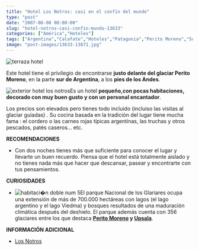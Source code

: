```yaml
---
title: "Hotel Los Notros: casi en el confín del mundo"
type: "post"
date: "2007-06-08 00:00:00"
slug: "hotel-notros-casi-confin-mundo-13633"
categories: ["América","Hoteles"]
tags: ["Argentina","Calafate","Hoteles","Patagonia","Perito Moreno","Sudamerica"]
image: "post-images/13633-13871.jpg"
---
```


 ![terraza hotel](post-images/13633-13871.jpg "terraza hotel")

Este hotel tiene el privilegio de encontrarse **justo delante del glaciar Perito Moreno**, en la parte **sur de Argentina**, a los **pies de los Andes**.

![exterior hotel los notros](post-images/13633-13868.jpg "exterior hotel los notros")Es un hotel **pequeño,con pocas habitaciones, decorado con muy buen gusto y con un personal encantador**.

Los precios son elevados pero tienes todo incluido (incluiso las visitas al glaciar guiadas) . Su cocina basada en la tradición del lugar tiene mucha fama : el cordero o las carnes rojas típicas argentinas, las truchas y otros pescados, patés caseros... etc.

**RECOMENDACIONES**

- Con dos noches tienes más que suficiente para conocer el lugar y llevarte un buen recuerdo. Piensa que el hotel está totalmente aislado y no tienes nada más que hacer que descansar, pasear y encontrarte con tus pensamientos.

**CURIOSIDADES**

- ![habitaci�n doble num 5](post-images/13633-13869.jpg "habitaci�n doble num 5")El parque Nacional de los Glariares ocupa una extensión de más de 700.000 hectáreas con lagos (el lago argentino y el lago Viedma) y bosques resultados de una maduración climática después del deshielo. El parque además cuenta con 356 glaciares entre los que destaca **[Perito Moreno](http://www.patagonia-argentina.com/e/andina/glaciares/perito.htm) y [Upsala](http://www.argentinaxplora.com/destinos/stacruz/glaciar.htm)**.

**INFORMACIÓN ADICIONAL**

- [Los Notros](http://www.losnotros.com/esp/hotel/hotel.htm)